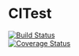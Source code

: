 CITest
======  
[![Build Status](https://travis-ci.org/a-suzuki/CITest.png?branch=master)](https://travis-ci.org/a-suzuki/CITest)  
[![Coverage Status](https://coveralls.io/repos/a-suzuki/CITest/badge.png)](https://coveralls.io/r/a-suzuki/CITest)
